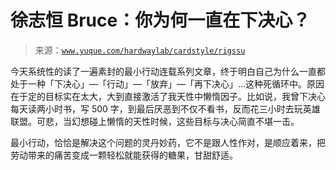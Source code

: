 # 徐志恒 Bruce：你为何一直在下决心？

> 来源：[`www.yuque.com/hardwaylab/cardstyle/rigssu`](https://www.yuque.com/hardwaylab/cardstyle/rigssu)



今天系统性的读了一遍素封的最小行动连载系列文章，终于明白自己为什么一直都处于一种「下决心」—「行动」—「放弃」—「再下决心」...这种死循环中。原因在于定的目标实在太大，大到直接激活了我天性中懒惰因子。比如说，我曾下决心每天读两小时书，写 500 字，到最后厌恶到不仅不看书，反而花三小时去玩英雄联盟。可悲，当幻想碰上懒惰的天性时候，这些目标与决心简直不堪一击。 

最小行动，恰恰是解决这个问题的灵丹妙药，它不是跟人性作对，是顺应着来，把劳动带来的痛苦变成一颗轻松就能获得的糖果，甘甜舒适。